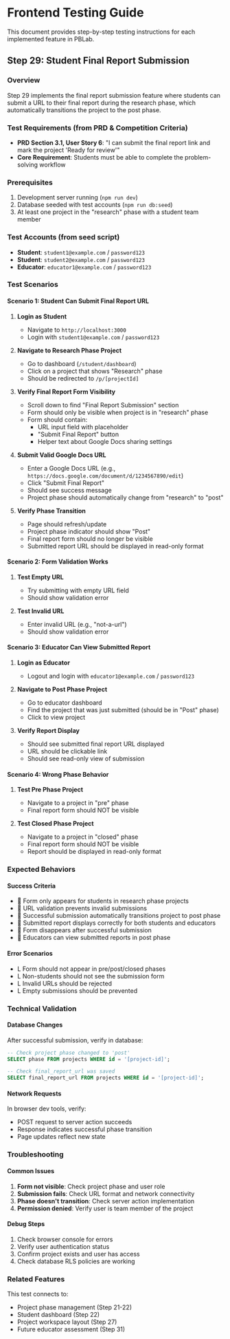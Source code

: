 # Frontend Testing Guide

This document provides step-by-step testing instructions for each implemented feature in PBLab.

## Step 29: Student Final Report Submission

### Overview
Step 29 implements the final report submission feature where students can submit a URL to their final report during the research phase, which automatically transitions the project to the post phase.

### Test Requirements (from PRD & Competition Criteria)
- **PRD Section 3.1, User Story 6**: "I can submit the final report link and mark the project 'Ready for review'"
- **Core Requirement**: Students must be able to complete the problem-solving workflow

### Prerequisites
1. Development server running (`npm run dev`)
2. Database seeded with test accounts (`npm run db:seed`)
3. At least one project in the "research" phase with a student team member

### Test Accounts (from seed script)
- **Student**: `student1@example.com` / `password123`
- **Student**: `student2@example.com` / `password123`
- **Educator**: `educator1@example.com` / `password123`

### Test Scenarios

#### Scenario 1: Student Can Submit Final Report URL
1. **Login as Student**
   - Navigate to `http://localhost:3000`
   - Login with `student1@example.com` / `password123`

2. **Navigate to Research Phase Project**
   - Go to dashboard (`/student/dashboard`)
   - Click on a project that shows "Research" phase
   - Should be redirected to `/p/[projectId]`

3. **Verify Final Report Form Visibility**
   - Scroll down to find "Final Report Submission" section
   - Form should only be visible when project is in "research" phase
   - Form should contain:
     - URL input field with placeholder
     - "Submit Final Report" button
     - Helper text about Google Docs sharing settings

4. **Submit Valid Google Docs URL**
   - Enter a Google Docs URL (e.g., `https://docs.google.com/document/d/1234567890/edit`)
   - Click "Submit Final Report"
   - Should see success message
   - Project phase should automatically change from "research" to "post"

5. **Verify Phase Transition**
   - Page should refresh/update
   - Project phase indicator should show "Post"
   - Final report form should no longer be visible
   - Submitted report URL should be displayed in read-only format

#### Scenario 2: Form Validation Works
1. **Test Empty URL**
   - Try submitting with empty URL field
   - Should show validation error

2. **Test Invalid URL**
   - Enter invalid URL (e.g., "not-a-url")
   - Should show validation error

#### Scenario 3: Educator Can View Submitted Report
1. **Login as Educator**
   - Logout and login with `educator1@example.com` / `password123`

2. **Navigate to Post Phase Project**
   - Go to educator dashboard
   - Find the project that was just submitted (should be in "Post" phase)
   - Click to view project

3. **Verify Report Display**
   - Should see submitted final report URL displayed
   - URL should be clickable link
   - Should see read-only view of submission

#### Scenario 4: Wrong Phase Behavior
1. **Test Pre Phase Project**
   - Navigate to a project in "pre" phase
   - Final report form should NOT be visible

2. **Test Closed Phase Project**
   - Navigate to a project in "closed" phase  
   - Final report form should NOT be visible
   - Report should be displayed in read-only format

### Expected Behaviors

#### Success Criteria
-  Form only appears for students in research phase projects
-  URL validation prevents invalid submissions
-  Successful submission automatically transitions project to post phase
-  Submitted report displays correctly for both students and educators
-  Form disappears after successful submission
-  Educators can view submitted reports in post phase

#### Error Scenarios
- L Form should not appear in pre/post/closed phases
- L Non-students should not see the submission form
- L Invalid URLs should be rejected
- L Empty submissions should be prevented

### Technical Validation

#### Database Changes
After successful submission, verify in database:
```sql
-- Check project phase changed to 'post'
SELECT phase FROM projects WHERE id = '[project-id]';

-- Check final_report_url was saved
SELECT final_report_url FROM projects WHERE id = '[project-id]';
```

#### Network Requests
In browser dev tools, verify:
- POST request to server action succeeds
- Response indicates successful phase transition
- Page updates reflect new state

### Troubleshooting

#### Common Issues
1. **Form not visible**: Check project phase and user role
2. **Submission fails**: Check URL format and network connectivity
3. **Phase doesn't transition**: Check server action implementation
4. **Permission denied**: Verify user is team member of the project

#### Debug Steps
1. Check browser console for errors
2. Verify user authentication status
3. Confirm project exists and user has access
4. Check database RLS policies are working

### Related Features
This test connects to:
- Project phase management (Step 21-22)
- Student dashboard (Step 22)
- Project workspace layout (Step 27)
- Future educator assessment (Step 31)